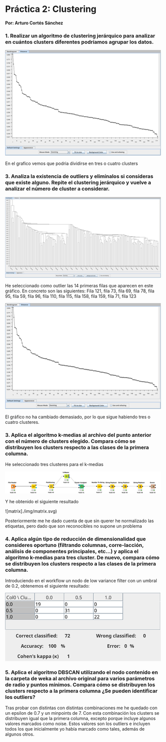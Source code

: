 # Práctica 2: Clustering

**Por: Arturo Cortés Sánchez**

### 1. Realizar un algoritmo de clustering jerárquico para analizar en cuántos clusters diferentes podrı́amos agrupar los datos.
![1](./img/1.svg)

En el grafico vemos que podria dividirse en tres o cuatro clusters



### 3. Analiza la existencia de outliers y elimı́nalos si consideras que existe alguno. Repite el clustering jerárquico y vuelve a analizar el número de cluster a considerar.

![2](./img/2.svg)

He seleccionado como outlier las 14 primeras filas que aparecen en este gráfico. En concreto son las siguientes: Fila 121, fila 73, fila 69, fila 78, fila 95, fila 59, fila 96, fila 110, fila 115, fila 158, fila 159, fila 71, fila 123

![22](./img/22.svg)



El gráfico no ha cambiado demasiado, por lo que sigue habiendo tres o cuatro clusteres.



### 3. Aplica el algoritmo k-medias al archivo del punto anterior con el número de clusters elegido. Compara cómo se distribuyen los clusters respecto a las clases de la primera columna.



He seleccionado tres clusteres para el k-medias

![21](./img/21.svg)



Y he obtenido el siguiente resultado

![matrix]./img/matrix.svg)

Posteriormente me he dado cuenta de que sin querer he normalizado las etiquetas, pero dado que son reconocibles no supone un problema



### 4. Aplica algún tipo de reducción de dimensionalidad que consideres oportuno (filtrando columnas, corre-lacción, análisis de componentes principales, etc...) y aplica el algoritmo k-medias para tres cluster. De nuevo, compara cómo se distribuyen los clusters respecto a las clases de la primera columna.



Introduciendo en el workflow un nodo de low variance filter con un umbral de 0.2, obtenemos el siguiente resultado:

![3](./img/3.svg)



### 5. Aplica el algoritmo DBSCAN utilizando el nodo contenido en la carpeta de weka al archivo original para varios parámetros de radio y puntos mı́nimos. Compara cómo se distribuyen los clusters respecto a la primera columna ¿Se pueden identificar los outliers?


Tras probar con distintas con distintas combinaciones me he quedado con un epsilon de 0.7 y un minpoints de 7. Con esta combinación los clusters se distribuyen igual que la primera columna, excepto porque incluye algunos valores marcados como noise. Estos valores son los outliers e incluyen todos los que inicialmente yo había marcado como tales, además de algunos otros.
